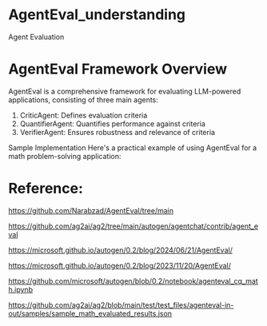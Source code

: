 # AgentEval_understanding
Agent Evaluation 

# AgentEval Framework Overview

AgentEval is a comprehensive framework for evaluating LLM-powered applications, consisting of three main agents:

1. CriticAgent: Defines evaluation criteria
2. QuantifierAgent: Quantifies performance against criteria
3. VerifierAgent: Ensures robustness and relevance of criteria

Sample Implementation
Here's a practical example of using AgentEval for a math problem-solving application:


# Reference:

https://github.com/Narabzad/AgentEval/tree/main

https://github.com/ag2ai/ag2/tree/main/autogen/agentchat/contrib/agent_eval

https://microsoft.github.io/autogen/0.2/blog/2024/06/21/AgentEval/

https://microsoft.github.io/autogen/0.2/blog/2023/11/20/AgentEval/

https://github.com/microsoft/autogen/blob/0.2/notebook/agenteval_cq_math.ipynb

https://github.com/ag2ai/ag2/blob/main/test/test_files/agenteval-in-out/samples/sample_math_evaluated_results.json
